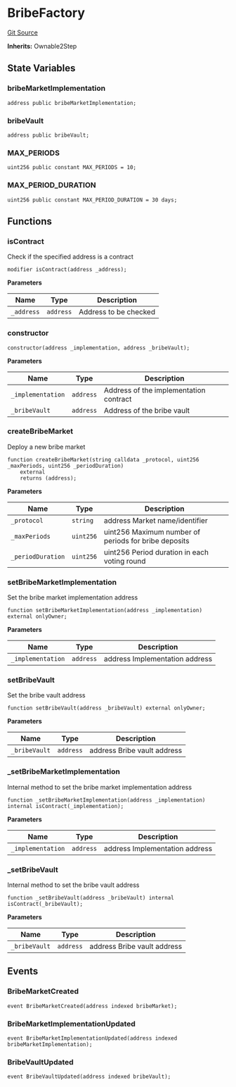 # BribeFactory
[Git Source](https://github.com/redacted-cartel/hidden-hand-contracts/blob/0eba12837f1598e3ade9a3211813a72a1e056947/contracts/BribeFactory.sol)

**Inherits:**
Ownable2Step


## State Variables
### bribeMarketImplementation

```solidity
address public bribeMarketImplementation;
```


### bribeVault

```solidity
address public bribeVault;
```


### MAX_PERIODS

```solidity
uint256 public constant MAX_PERIODS = 10;
```


### MAX_PERIOD_DURATION

```solidity
uint256 public constant MAX_PERIOD_DURATION = 30 days;
```


## Functions
### isContract

Check if the specified address is a contract


```solidity
modifier isContract(address _address);
```
**Parameters**

|Name|Type|Description|
|----|----|-----------|
|`_address`|`address`| Address to be checked|


### constructor


```solidity
constructor(address _implementation, address _bribeVault);
```
**Parameters**

|Name|Type|Description|
|----|----|-----------|
|`_implementation`|`address`| Address of the implementation contract|
|`_bribeVault`|`address`|     Address of the bribe vault|


### createBribeMarket

Deploy a new bribe market


```solidity
function createBribeMarket(string calldata _protocol, uint256 _maxPeriods, uint256 _periodDuration)
    external
    returns (address);
```
**Parameters**

|Name|Type|Description|
|----|----|-----------|
|`_protocol`|`string`|       address  Market name/identifier|
|`_maxPeriods`|`uint256`|     uint256  Maximum number of periods for bribe deposits|
|`_periodDuration`|`uint256`| uint256  Period duration in each voting round|


### setBribeMarketImplementation

Set the bribe market implementation address


```solidity
function setBribeMarketImplementation(address _implementation) external onlyOwner;
```
**Parameters**

|Name|Type|Description|
|----|----|-----------|
|`_implementation`|`address`| address  Implementation address|


### setBribeVault

Set the bribe vault address


```solidity
function setBribeVault(address _bribeVault) external onlyOwner;
```
**Parameters**

|Name|Type|Description|
|----|----|-----------|
|`_bribeVault`|`address`| address  Bribe vault address|


### _setBribeMarketImplementation

Internal method to set the bribe market implementation address


```solidity
function _setBribeMarketImplementation(address _implementation) internal isContract(_implementation);
```
**Parameters**

|Name|Type|Description|
|----|----|-----------|
|`_implementation`|`address`| address  Implementation address|


### _setBribeVault

Internal method to set the bribe vault address


```solidity
function _setBribeVault(address _bribeVault) internal isContract(_bribeVault);
```
**Parameters**

|Name|Type|Description|
|----|----|-----------|
|`_bribeVault`|`address`| address  Bribe vault address|


## Events
### BribeMarketCreated

```solidity
event BribeMarketCreated(address indexed bribeMarket);
```

### BribeMarketImplementationUpdated

```solidity
event BribeMarketImplementationUpdated(address indexed bribeMarketImplementation);
```

### BribeVaultUpdated

```solidity
event BribeVaultUpdated(address indexed bribeVault);
```


